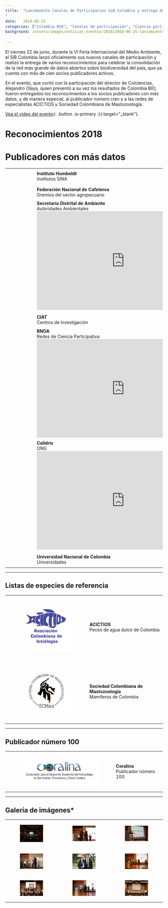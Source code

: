 ```yaml
---
title:  "Lanzamiento Canales de Participación SiB Colombia y entrega de reconocimientos 2018
"
date:   2018-06-22
categories: ["Colombia BIO", "Canales de participación", "Ciencia participativa", "2018", "Registros biológicos", "FIMA 2018"]
background: /assets/images/noticias_eventos/2018/2018-06-25-lanzamiento-canales-participacion.jpg

---
```



El viernes 22 de junio, durante la VI Feria Internacional del Medio Ambiente, el SiB Colombia lanzó oficialmente sus nuevos canales de participación y realizó la entrega de varios reconocimientos para celebrar la consolidación de la red más grande de datos abiertos sobre biodiversidad del país, que ya cuenta con más de cien socios publicadores activos.  

En el evento, que contó con la participación del director de Colciencias, Alejandro Olaya, quien presentó a su vez los resultados de Colombia BIO, fueron entregados los reconocimientos a los socios publicadores con más datos, y de manera especial, al publicador número cien y a las redes de especialistas ACICTIOS y Sociedad Colombiana de Mastozoología.   

[Vea el video del evento](https://www.facebook.com/watch/?v=1725704447523586){: .button .is-primary :}{:target="_blank"}. 


# Reconocimientos 2018

# Publicadores con más datos


| | |
|---|---|
| <figure class="image is-480x480"><img src="/assets/images/noticias_eventos/2018/2018-06-25-lanzamiento-canales-participacion-logos01.png"></figure>| **Instituto Humboldt**<br>Institutos SINA |
| <figure class="image is-480x480"><img src="/assets/images/noticias_eventos/2018/2018-06-25-lanzamiento-canales-participacion-logos02.png"></figure> | **Federación Nacional de Cafeteros**<br>Gremios del sector agropecuario |
| <figure class="image is-480x480"><img src="/assets/images/noticias_eventos/2018/2018-06-25-lanzamiento-canales-participacion-logos03.png"></figure> | **Secretaría Distrital de Ambiente**<br>Autoridades Ambientales<br><iframe width="560" height="315" src="https://www.youtube.com/embed/NjsnngDJzcE" title="YouTube video player" frameborder="0" allow="accelerometer; autoplay; clipboard-write; encrypted-media; gyroscope; picture-in-picture" allowfullscreen></iframe> |
| <figure class="image is-480x480"><img src="/assets/images/noticias_eventos/2018/2018-06-25-lanzamiento-canales-participacion-logos04.png"></figure> | **CIAT**<br>Centros de Investigación |
| <figure class="image is-480x480"><img src="/assets/images/noticias_eventos/2018/2018-06-25-lanzamiento-canales-participacion-logos05.png"></figure> | **RNOA**<br>Redes de Ciencia Participativa<br><iframe width="560" height="315" src="https://www.youtube.com/embed/Mnp7f0ax9OI" title="YouTube video player" frameborder="0" allow="accelerometer; autoplay; clipboard-write; encrypted-media; gyroscope; picture-in-picture" allowfullscreen></iframe>|
| <figure class="image is-480x480"><img src="/assets/images/noticias_eventos/2018/2018-06-25-lanzamiento-canales-participacion-logos06.png"></figure> | **Calidris**<br>ONG<br><iframe width="560" height="315" src="https://www.youtube.com/embed/Sk8rapfkO0I" title="YouTube video player" frameborder="0" allow="accelerometer; autoplay; clipboard-write; encrypted-media; gyroscope; picture-in-picture" allowfullscreen></iframe> |
| <figure class="image is-480x480"><img src="/assets/images/noticias_eventos/2018/2018-06-25-lanzamiento-canales-participacion-logos07.png"></figure> | **Universidad Nacional de Colombia**<br>Universidades |

---

## Listas de especies de referencia

| | |
|------------|------------|
| <figure class="image is-480x480"><img src="/assets/images/noticias_eventos/2018/2018-06-25-lanzamiento-canales-participacion-logos11.png"></figure> | **ACICTIOS** <br> Peces de agua dulce de Colombia |
| <figure class="image is-480x480"><img src="/assets/images/noticias_eventos/2018/2018-06-25-lanzamiento-canales-participacion-logos12.png"></figure> | **Sociedad Colombiana de Mastozoología** <br> Mamíferos de Colombia |

---

## Publicador número 100
 
| | |
|------------|------------|
| <figure class="image is-480x480"><img src="/assets/images/noticias_eventos/2018/2018-06-25-lanzamiento-canales-participacion-logos13.png"></figure> | **Coralina** <br>Publicador número 100 |


---

## Galería de imágenes*

| | |  |
|-------------|-------------|-----|
|<figure class="image is-480x480"><img src="/assets/images/noticias_eventos/2018/2018-06-25-lanzamiento-canales-participacion1.jpg"></figure>|<figure class="image is-480x480"><img src="/assets/images/noticias_eventos/2018/2018-06-25-lanzamiento-canales-participacion2.jpg"></figure>|<figure class="image is-480x480"><img src="/assets/images/noticias_eventos/2018/2018-06-25-lanzamiento-canales-participacion3.jpg"></figure>|
|<figure class="image is-480x480"><img src="/assets/images/noticias_eventos/2018/2018-06-25-lanzamiento-canales-participacion4.jpg"></figure>|<figure class="image is-480x480"><img src="/assets/images/noticias_eventos/2018/2018-06-25-lanzamiento-canales-participacion5.jpg"></figure>|<figure class="image is-480x480"><img src="/assets/images/noticias_eventos/2018/2018-06-25-lanzamiento-canales-participacion6.jpg"></figure>|
|<figure class="image is-480x480"><img src="/assets/images/noticias_eventos/2018/2018-06-25-lanzamiento-canales-participacion7.jpg"></figure>|<figure class="image is-480x480"><img src="/assets/images/noticias_eventos/2018/2018-06-25-lanzamiento-canales-participacion8.jpg"></figure>|<figure class="image is-480x480"><img src="/assets/images/noticias_eventos/2018/2018-06-25-lanzamiento-canales-participacion9.jpg"></figure>|
